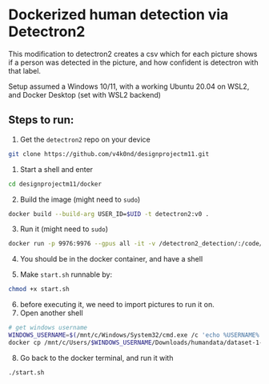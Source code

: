 # Dockerized human detection via Detectron2

This modification to detectron2 creates a csv which for each picture shows if a person was detected in the picture, and how confident is detectron with that label.

Setup assumed a Windows 10/11, with a working Ubuntu 20.04 on WSL2, and Docker Desktop (set with WSL2 backend)


## Steps to run:

1. Get the `detectron2` repo on your device

```bash
git clone https://github.com/v4k0nd/designprojectm11.git
```

1. Start a shell and enter 

```bash
cd designprojectm11/docker
```

2. Build the image (might need to `sudo`)

```bash
docker build --build-arg USER_ID=$UID -t detectron2:v0 .
```

3. Run it (might need to `sudo`)

```bash
docker run -p 9976:9976 --gpus all -it -v /detectron2_detection/:/code/ --name=detectron2_container detectron2:v0
```

4. You should be in the docker container, and have a shell

5. Make `start.sh` runnable by: 
```bash
chmod +x start.sh
```
6. before executing it, we need to import pictures to run it on.
7. Open another shell
```bash
# get windows username
WINDOWS_USERNAME=$(/mnt/c/Windows/System32/cmd.exe /c 'echo %USERNAME%' | sed -e 's/\r//g')
docker cp /mnt/c/Users/$WINDOWS_USERNAME/Downloads/humandata/dataset-1-100  detectron2_container:/home/appuser/detectron2_repo
```
8. Go back to the docker terminal, and run it with
```bash
./start.sh
```
